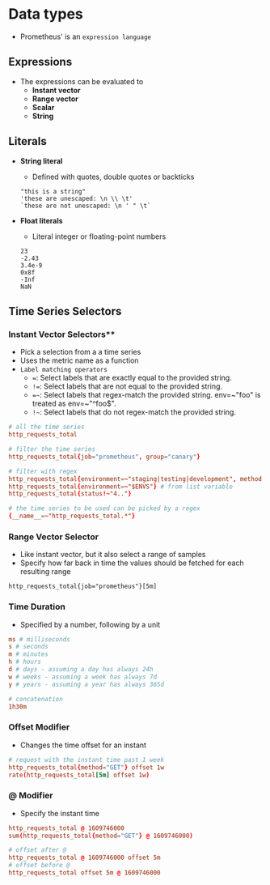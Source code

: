 # Data types

- Prometheus' is an `expression language`

## Expressions

- The expressions can be evaluated to
  - **Instant vector**
  - **Range vector**
  - **Scalar**
  - **String**

## Literals

- **String literal**

  - Defined with quotes, double quotes or backticks

  ```shell
  "this is a string"
  'these are unescaped: \n \\ \t'
  `these are not unescaped: \n ' " \t`
  ```

- **Float literals**

  - Literal integer or floating-point numbers

  ```shell
  23
  -2.43
  3.4e-9
  0x8f
  -Inf
  NaN
  ```

## Time Series Selectors

### Instant Vector Selectors**

- Pick a selection from a a time series
- Uses the metric name as a function
- `Label matching operators`
  - `=`: Select labels that are exactly equal to the provided string.
  - `!=`: Select labels that are not equal to the provided string.
  - `=~`: Select labels that regex-match the provided string. env=~"foo" is treated as env=~"^foo$".
  - `!~`: Select labels that do not regex-match the provided string.

```conf
# all the time series
http_requests_total

# filter the time series
http_requests_total{job="prometheus", group="canary"}

# filter with regex
http_requests_total{environment=~"staging|testing|development", method!="GET"}
http_requests_total{environment=~"$ENVS"} # from list variable
http_requests_total{status!~"4.."}

# the time series to be used can be picked by a regex
{__name__=~"http_requests_total.*"}
```

### Range Vector Selector

- Like instant vector, but it also select a range of samples
- Specify how far back in time the values should be fetched for each resulting range

```shell
http_requests_total{job="prometheus"}[5m]
```

### Time Duration

- Specified by a number, following by a unit

```conf
ms # milliseconds
s # seconds
m # minutes
h # hours
d # days - assuming a day has always 24h
w # weeks - assuming a week has always 7d
y # years - assuming a year has always 365d

# concatenation
1h30m
```

### Offset Modifier

- Changes the time offset for an instant

```conf
# request with the instant time past 1 week
http_requests_total{method="GET"} offset 1w
rate(http_requests_total[5m] offset 1w)
```

### @ Modifier

- Specify the instant time

```conf
http_requests_total @ 1609746000
sum(http_requests_total{method="GET"} @ 1609746000)

# offset after @
http_requests_total @ 1609746000 offset 5m
# offset before @
http_requests_total offset 5m @ 1609746000
```
